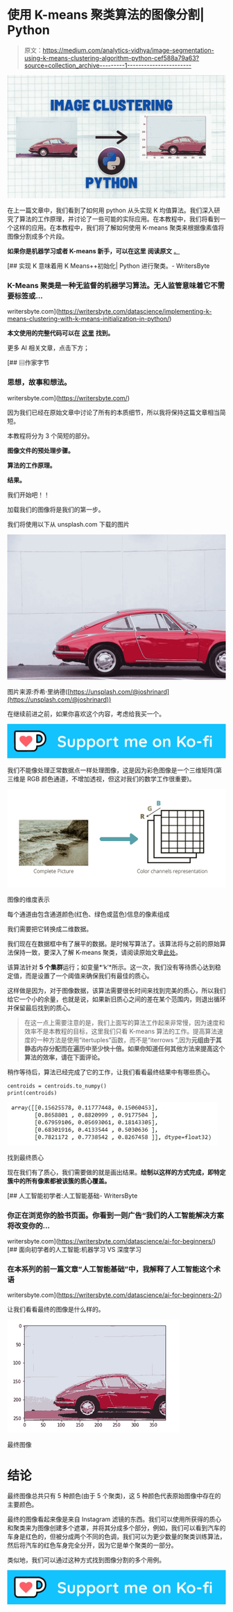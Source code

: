 # 使用 K-means 聚类算法的图像分割| Python

> 原文：<https://medium.com/analytics-vidhya/image-segmentation-using-k-means-clustering-algorithm-python-cef588a79a63?source=collection_archive---------1----------------------->

![](img/03e3780b013b082a463ec17acdf3f308.png)

在上一篇文章中，我们看到了如何用 python 从头实现 K 均值算法。我们深入研究了算法的工作原理，并讨论了一些可能的实际应用。在本教程中，我们将看到一个这样的应用。在本教程中，我们将了解如何使用 K-means 聚类来根据像素值将图像分割成多个片段。

**如果你是机器学习或者 K-means 新手，可以在这里** **阅读原文** [。](https://writersbyte.com/datascience/implementing-k-means-clustering-with-k-means-initialization-in-python/)

[](https://writersbyte.com/datascience/implementing-k-means-clustering-with-k-means-initialization-in-python/) [## 实现 K 意味着用 K Means++初始化| Python 进行聚类。- WritersByte

### K-Means 聚类是一种无监督的机器学习算法。无人监管意味着它不需要标签或…

writersbyte.com](https://writersbyte.com/datascience/implementing-k-means-clustering-with-k-means-initialization-in-python/) 

**本文使用的完整代码可以在** [**这里**](https://github.com/Moosa-Ali/K-Means-Image-Clustering/blob/master/K-means%20for%20image%20classification.ipynb) **找到。**

更多 AI 相关文章，点击下方；

[](https://writersbyte.com/) [## ▤作家字节

### 思想，故事和想法。

writersbyte.com](https://writersbyte.com/) 

因为我们已经在原始文章中讨论了所有的本质细节，所以我将保持这篇文章相当简短。

本教程将分为 3 个简短的部分。

**图像文件的预处理步骤。**

**算法的工作原理。**

**结果。**

我们开始吧！！

加载我们的图像将是我们的第一步。

我们将使用以下从 unsplash.com 下载的图片

![](img/2debab133aeb917006e101cd8f03cf53.png)

图片来源:乔希·里纳德([https://unsplash.com/@joshrinard](https://unsplash.com/@joshrinard))

在继续前进之前，如果你喜欢这个内容，考虑给我买一个。

[![](img/a9b75b9a2d9b6bf73b23151d0a95f04f.png)](http://ko-fi.com/moosaali9906)

我们不能像处理正常数据点一样处理图像，这是因为彩色图像是一个三维矩阵(第三维是 RGB 颜色通道，不增加透视，但这对我们的数学工作很重要)。

![](img/a382d33d2f2b39ebe44c817c6b8567ac.png)

图像的维度表示

每个通道由包含通道颜色(红色、绿色或蓝色)信息的像素组成

我们需要把它转换成二维数据。

我们现在在数据框中有了展平的数据。是时候写算法了。该算法将与之前的原始算法保持一致，要深入了解 K-means 聚类，请阅读原始文章[此处](/geekculture/implementing-k-means-clustering-with-k-means-initialization-in-python-7ca5a859d63a)。

该算法针对 **5 个集群**运行；如变量*‘k’*所示。这一次，我们没有等待质心达到稳定值，而是设置了一个阈值来确保我们有最佳的质心。

这样做是因为，对于图像数据，该算法需要很长时间来找到完美的质心，所以我们给它一个小的余量，也就是说，如果新旧质心之间的差在某个范围内，则退出循环并保留最后找到的质心。

> 在这一点上需要注意的是，我们上面写的算法工作起来非常慢，因为速度和效率不是本教程的目标，这里我们只看 K-means 算法的工作。提高算法速度的一种方法是使用“itertuples”函数，而不是“iterrows ”,因为**元组由于其静态内存分配而在遍历中至少快十倍。如果你知道任何其他方法来提高这个算法的效率，请在下面评论。**

稍作等待后，算法已经完成了它的工作，让我们看看最终结果中有哪些质心。

```
centroids = centroids.to_numpy()
print(centroids)
```

![](img/f671315e28e1c26e72a38973e0125ff9.png)

找到最终质心

现在我们有了质心，我们需要做的就是画出结果。**绘制以这样的方式完成，即特定簇中的所有像素都被该簇的质心覆盖。**

[](https://writersbyte.com/datascience/ai-for-beginners/) [## 人工智能初学者:人工智能基础- WritersByte

### 你正在浏览你的脸书页面。你看到一则广告“我们的人工智能解决方案将改变你的…

writersbyte.com](https://writersbyte.com/datascience/ai-for-beginners/) [](https://writersbyte.com/datascience/ai-for-beginners-2/) [## 面向初学者的人工智能:机器学习 VS 深度学习

### 在本系列的前一篇文章“人工智能基础”中，我解释了人工智能这个术语

writersbyte.com](https://writersbyte.com/datascience/ai-for-beginners-2/) 

让我们看看最终的图像是什么样的。

![](img/e0ac0aaa076a952f79dee356ec72a681.png)

最终图像

# 结论

最终图像总共只有 5 种颜色(由于 5 个聚类)，这 5 种颜色代表原始图像中存在的主要颜色。

最终的图像看起来像是来自 Instagram 滤镜的东西。我们可以使用所获得的质心和聚类来为图像创建多个遮罩，并将其分成多个部分，例如，我们可以看到汽车的车身是红色的，但被分成两个不同的色调，我们可以为更少数量的聚类训练算法，然后将汽车的红色车身完全分开，因为它是单个聚类的一部分。

类似地，我们可以通过这种方式找到图像分割的多个用例。

[![](img/a9b75b9a2d9b6bf73b23151d0a95f04f.png)](http://ko-fi.com/moosaali9906)